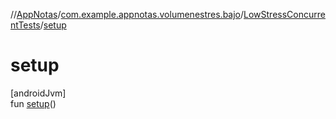 //[AppNotas](../../../index.md)/[com.example.appnotas.volumenestres.bajo](../index.md)/[LowStressConcurrentTests](index.md)/[setup](setup.md)

# setup

[androidJvm]\
fun [setup](setup.md)()
